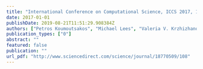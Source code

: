 ```yaml
---
title: "International Conference on Computational Science, ICCS 2017, 12-14 June 2017, Zurich, Switzerland"
date: 2017-01-01
publishDate: 2019-08-21T11:51:29.908384Z
authors: ["Petros Koumoutsakos", "Michael Lees", "Valeria V. Krzhizhanovskaya", "Jack J. Dongarra", "Peter M. A. Sloot"]
publication_types: ["0"]
abstract: ""
featured: false
publication: ""
url_pdf: "http://www.sciencedirect.com/science/journal/18770509/108"
---
```


